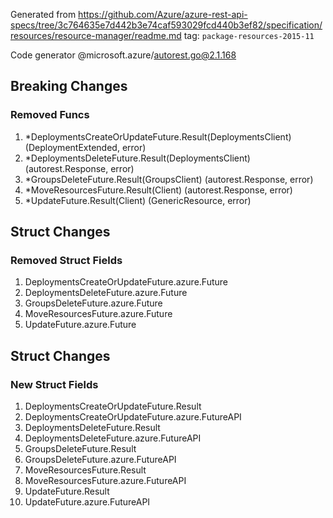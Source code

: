 Generated from https://github.com/Azure/azure-rest-api-specs/tree/3c764635e7d442b3e74caf593029fcd440b3ef82/specification/resources/resource-manager/readme.md tag: `package-resources-2015-11`

Code generator @microsoft.azure/autorest.go@2.1.168

## Breaking Changes

### Removed Funcs

1. *DeploymentsCreateOrUpdateFuture.Result(DeploymentsClient) (DeploymentExtended, error)
1. *DeploymentsDeleteFuture.Result(DeploymentsClient) (autorest.Response, error)
1. *GroupsDeleteFuture.Result(GroupsClient) (autorest.Response, error)
1. *MoveResourcesFuture.Result(Client) (autorest.Response, error)
1. *UpdateFuture.Result(Client) (GenericResource, error)

## Struct Changes

### Removed Struct Fields

1. DeploymentsCreateOrUpdateFuture.azure.Future
1. DeploymentsDeleteFuture.azure.Future
1. GroupsDeleteFuture.azure.Future
1. MoveResourcesFuture.azure.Future
1. UpdateFuture.azure.Future

## Struct Changes

### New Struct Fields

1. DeploymentsCreateOrUpdateFuture.Result
1. DeploymentsCreateOrUpdateFuture.azure.FutureAPI
1. DeploymentsDeleteFuture.Result
1. DeploymentsDeleteFuture.azure.FutureAPI
1. GroupsDeleteFuture.Result
1. GroupsDeleteFuture.azure.FutureAPI
1. MoveResourcesFuture.Result
1. MoveResourcesFuture.azure.FutureAPI
1. UpdateFuture.Result
1. UpdateFuture.azure.FutureAPI
